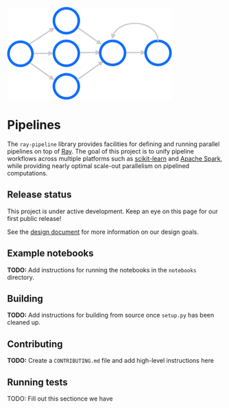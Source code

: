 <img src="./images/pipelines.svg">

# Pipelines

The `ray-pipeline` library provides facilities for defining and running parallel pipelines on top of [Ray](https://ray.io). The goal of this project is to unify pipeline workflows across multiple platforms such as [scikit-learn](https://scikit-learn.org/) and [Apache Spark](https://spark.apache.org/), while providing nearly optimal scale-out parallelism on pipelined computations.

## Release status

This project is under active development. Keep an eye on this page for our first public release!

See the [design document](https://docs.google.com/document/d/1t1K8N07TcbBKBgrcI6jf9tPow00cOKE9whnEVxOd4-U/edit) for more information on our design goals.

## Example notebooks

**TODO:** Add instructions for running the notebooks in the `notebooks` directory.

## Building

**TODO:** Add instructions for building from source once `setup.py` has been cleaned up.

## Contributing

**TODO:** Create a `CONTRIBUTING.md` file and add high-level instructions here

## Running tests

TODO: Fill out this sectionce we have 
